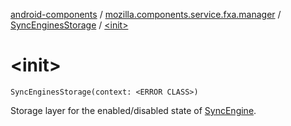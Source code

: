 [android-components](../../index.md) / [mozilla.components.service.fxa.manager](../index.md) / [SyncEnginesStorage](index.md) / [&lt;init&gt;](./-init-.md)

# &lt;init&gt;

`SyncEnginesStorage(context: <ERROR CLASS>)`

Storage layer for the enabled/disabled state of [SyncEngine](../../mozilla.components.service.fxa/-sync-engine/index.md).

